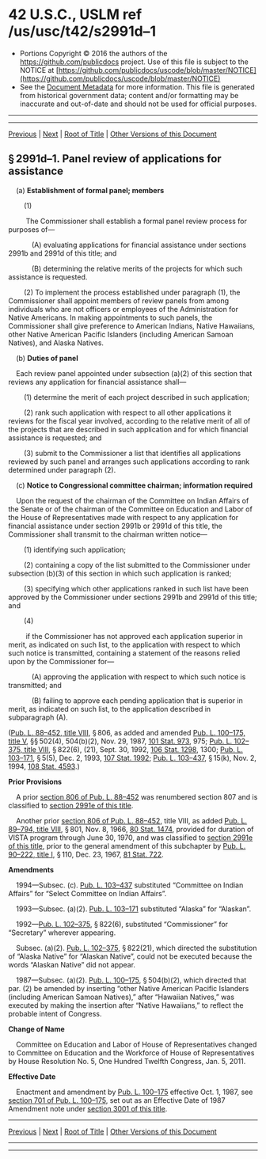 ---
---

# 42 U.S.C., USLM ref /us/usc/t42/s2991d–1

* Portions Copyright © 2016 the authors of the https://github.com/publicdocs project.
  Use of this file is subject to the NOTICE at [https://github.com/publicdocs/uscode/blob/master/NOTICE](https://github.com/publicdocs/uscode/blob/master/NOTICE)
* See the [Document Metadata](././../../../../..//README.md) for more information.
  This file is generated from historical government data; content and/or formatting may be inaccurate and out-of-date and should not be used for official purposes.

----------
----------

[Previous](./../../../../..//us/usc/t42/ch34/schVIII/m__us_usc_t42_s2991d.md) | [Next](./../../../../..//us/usc/t42/ch34/schVIII/m__us_usc_t42_s2991e.md) | [Root of Title](./../../../../../) | [Other Versions of this Document](https://publicdocs.github.io/go/links?ns=uslm&ref=%2Fus%2Fusc%2Ft42%2Fs2991d%E2%80%931)

## § 2991d–1. Panel review of applications for assistance

    (a) __Establishment of formal panel; members__ 

        (1)

         The Commissioner shall establish a formal panel review process for purposes of—

            (A) evaluating applications for financial assistance under sections 2991b and 2991d of this title; and

            (B) determining the relative merits of the projects for which such assistance is requested.

        (2) To implement the process established under paragraph (1), the Commissioner shall appoint members of review panels from among individuals who are not officers or employees of the Administration for Native Americans. In making appointments to such panels, the Commissioner shall give preference to American Indians, Native Hawaiians, other Native American Pacific Islanders (including American Samoan Natives), and Alaska Natives.

    (b) __Duties of panel__ 

    Each review panel appointed under subsection (a)(2) of this section that reviews any application for financial assistance shall—

        (1) determine the merit of each project described in such application;

        (2) rank such application with respect to all other applications it reviews for the fiscal year involved, according to the relative merit of all of the projects that are described in such application and for which financial assistance is requested; and

        (3) submit to the Commissioner a list that identifies all applications reviewed by such panel and arranges such applications according to rank determined under paragraph (2).

    (c) __Notice to Congressional committee chairman; information required__ 

    Upon the request of the chairman of the Committee on Indian Affairs of the Senate or of the chairman of the Committee on Education and Labor of the House of Representatives made with respect to any application for financial assistance under section 2991b or 2991d of this title, the Commissioner shall transmit to the chairman written notice—

        (1) identifying such application;

        (2) containing a copy of the list submitted to the Commissioner under subsection (b)(3) of this section in which such application is ranked;

        (3) specifying which other applications ranked in such list have been approved by the Commissioner under sections 2991b and 2991d of this title; and

        (4)

         if the Commissioner has not approved each application superior in merit, as indicated on such list, to the application with respect to which such notice is transmitted, containing a statement of the reasons relied upon by the Commissioner for—

            (A) approving the application with respect to which such notice is transmitted; and

            (B) failing to approve each pending application that is superior in merit, as indicated on such list, to the application described in subparagraph (A).

([Pub. L. 88–452, title VIII][/us/pl/88/452/tVIII], § 806, as added and amended [Pub. L. 100–175, title V][/us/pl/100/175/tV], §§ 502(4), 504(b)(2), Nov. 29, 1987, [101 Stat. 973][/us/stat/101/973], 975; [Pub. L. 102–375, title VIII][/us/pl/102/375/tVIII], § 822(6), (21), Sept. 30, 1992, [106 Stat. 1298][/us/stat/106/1298], 1300; [Pub. L. 103–171][/us/pl/103/171], § 5(5), Dec. 2, 1993, [107 Stat. 1992][/us/stat/107/1992]; [Pub. L. 103–437][/us/pl/103/437], § 15(k), Nov. 2, 1994, [108 Stat. 4593][/us/stat/108/4593].)

 __Prior Provisions__ 

    A prior [section 806 of Pub. L. 88–452][/us/pl/88/452/s806] was renumbered section 807 and is classified to [section 2991e of this title][/us/usc/t42/s2991e].

    Another prior [section 806 of Pub. L. 88–452][/us/pl/88/452/s806], title VIII, as added [Pub. L. 89–794, title VIII][/us/pl/89/794/tVIII], § 801, Nov. 8, 1966, [80 Stat. 1474][/us/stat/80/1474], provided for duration of VISTA program through June 30, 1970, and was classified to [section 2991e of this title][/us/usc/t42/s2991e], prior to the general amendment of this subchapter by [Pub. L. 90–222, title I][/us/pl/90/222/tI], § 110, Dec. 23, 1967, [81 Stat. 722][/us/stat/81/722].

 __Amendments__ 

    1994—Subsec. (c). [Pub. L. 103–437][/us/pl/103/437] substituted “Committee on Indian Affairs” for “Select Committee on Indian Affairs”.

    1993—Subsec. (a)(2). [Pub. L. 103–171][/us/pl/103/171] substituted “Alaska” for “Alaskan”.

    1992—[Pub. L. 102–375][/us/pl/102/375], § 822(6), substituted “Commissioner” for “Secretary” wherever appearing.

    Subsec. (a)(2). [Pub. L. 102–375][/us/pl/102/375], § 822(21), which directed the substitution of “Alaska Native” for “Alaskan Native”, could not be executed because the words “Alaskan Native” did not appear.

    1987—Subsec. (a)(2). [Pub. L. 100–175][/us/pl/100/175], § 504(b)(2), which directed that par. (2) be amended by inserting “other Native American Pacific Islanders (including American Samoan Natives),” after “Hawaiian Natives,” was executed by making the insertion after “Native Hawaiians,” to reflect the probable intent of Congress.

 __Change of Name__ 

    Committee on Education and Labor of House of Representatives changed to Committee on Education and the Workforce of House of Representatives by House Resolution No. 5, One Hundred Twelfth Congress, Jan. 5, 2011.

 __Effective Date__ 

    Enactment and amendment by [Pub. L. 100–175][/us/pl/100/175] effective Oct. 1, 1987, see [section 701 of Pub. L. 100–175][/us/pl/100/175/s701], set out as an Effective Date of 1987 Amendment note under [section 3001 of this title][/us/usc/t42/s3001].

----------

[Previous](./../../../../..//us/usc/t42/ch34/schVIII/m__us_usc_t42_s2991d.md) | [Next](./../../../../..//us/usc/t42/ch34/schVIII/m__us_usc_t42_s2991e.md) | [Root of Title](./../../../../../) | [Other Versions of this Document](https://publicdocs.github.io/go/links?ns=uslm&ref=%2Fus%2Fusc%2Ft42%2Fs2991d%E2%80%931)

----------
----------

[/us/pl/88/452/tVIII]: https://publicdocs.github.io/go/links?ns=uslm&ref=%2Fus%2Fpl%2F88%2F452%2FtVIII
[/us/pl/100/175/tV]: https://publicdocs.github.io/go/links?ns=uslm&ref=%2Fus%2Fpl%2F100%2F175%2FtV
[/us/stat/101/973]: https://publicdocs.github.io/go/links?ns=uslm&ref=%2Fus%2Fstat%2F101%2F973
[/us/pl/102/375/tVIII]: https://publicdocs.github.io/go/links?ns=uslm&ref=%2Fus%2Fpl%2F102%2F375%2FtVIII
[/us/stat/106/1298]: https://publicdocs.github.io/go/links?ns=uslm&ref=%2Fus%2Fstat%2F106%2F1298
[/us/pl/103/171]: https://publicdocs.github.io/go/links?ns=uslm&ref=%2Fus%2Fpl%2F103%2F171
[/us/stat/107/1992]: https://publicdocs.github.io/go/links?ns=uslm&ref=%2Fus%2Fstat%2F107%2F1992
[/us/pl/103/437]: https://publicdocs.github.io/go/links?ns=uslm&ref=%2Fus%2Fpl%2F103%2F437
[/us/stat/108/4593]: https://publicdocs.github.io/go/links?ns=uslm&ref=%2Fus%2Fstat%2F108%2F4593
[/us/pl/88/452/s806]: https://publicdocs.github.io/go/links?ns=uslm&ref=%2Fus%2Fpl%2F88%2F452%2Fs806
[/us/usc/t42/s2991e]: https://publicdocs.github.io/go/links?ns=uslm&ref=%2Fus%2Fusc%2Ft42%2Fs2991e
[/us/pl/88/452/s806]: https://publicdocs.github.io/go/links?ns=uslm&ref=%2Fus%2Fpl%2F88%2F452%2Fs806
[/us/pl/89/794/tVIII]: https://publicdocs.github.io/go/links?ns=uslm&ref=%2Fus%2Fpl%2F89%2F794%2FtVIII
[/us/stat/80/1474]: https://publicdocs.github.io/go/links?ns=uslm&ref=%2Fus%2Fstat%2F80%2F1474
[/us/usc/t42/s2991e]: https://publicdocs.github.io/go/links?ns=uslm&ref=%2Fus%2Fusc%2Ft42%2Fs2991e
[/us/pl/90/222/tI]: https://publicdocs.github.io/go/links?ns=uslm&ref=%2Fus%2Fpl%2F90%2F222%2FtI
[/us/stat/81/722]: https://publicdocs.github.io/go/links?ns=uslm&ref=%2Fus%2Fstat%2F81%2F722
[/us/pl/103/437]: https://publicdocs.github.io/go/links?ns=uslm&ref=%2Fus%2Fpl%2F103%2F437
[/us/pl/103/171]: https://publicdocs.github.io/go/links?ns=uslm&ref=%2Fus%2Fpl%2F103%2F171
[/us/pl/102/375]: https://publicdocs.github.io/go/links?ns=uslm&ref=%2Fus%2Fpl%2F102%2F375
[/us/pl/102/375]: https://publicdocs.github.io/go/links?ns=uslm&ref=%2Fus%2Fpl%2F102%2F375
[/us/pl/100/175]: https://publicdocs.github.io/go/links?ns=uslm&ref=%2Fus%2Fpl%2F100%2F175
[/us/pl/100/175]: https://publicdocs.github.io/go/links?ns=uslm&ref=%2Fus%2Fpl%2F100%2F175
[/us/pl/100/175/s701]: https://publicdocs.github.io/go/links?ns=uslm&ref=%2Fus%2Fpl%2F100%2F175%2Fs701
[/us/usc/t42/s3001]: https://publicdocs.github.io/go/links?ns=uslm&ref=%2Fus%2Fusc%2Ft42%2Fs3001


